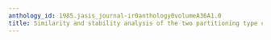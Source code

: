 ```yaml
---
anthology_id: 1985.jasis_journal-ir0anthology0volumeA36A1.0
title: Similarity and stability analysis of the two partitioning type clustering algorithms
---
```

